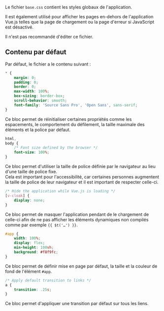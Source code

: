 Le fichier `base.css` contient les styles globaux de l'application.

Il est également utilisé pour afficher les pages en-dehors de l'application Vue.js telles que la page de chargement ou la page d'erreur si JavaScript est désactivé.

<doc-alert type="warning">
Il n'est pas recommandé d'éditer ce fichier.
</doc-alert>

## Contenu par défaut

Par défaut, le fichier a le contenu suivant :

```css
* {
	margin: 0;
	padding: 0;
	border: 0;
	max-width: 100%;
	box-sizing: border-box;
	scroll-behavior: smooth;
	font-family: 'Source Sans Pro', 'Open Sans', sans-serif;
}
```

Ce bloc permet de réinitialiser certaines propriétés comme les espacements, le comportement du défilement, la taille maximale des éléments et la police par défaut.

```css
html,
body {
	/* Font size defined by the browser */
	font-size: 100%;
}
```

Ce bloc permet d'utiliser la taille de police définie par le navigateur au lieu d'une taille de police fixe.<br>
Cela est important pour l'accessibilité, car certaines personnes augmentent la taille de police de leur navigateur et il est important de respecter celle-ci.

```css
/* Hide the application while Vue.js is loading */
[v-cloak] {
	display: none;
}
```

Ce bloc permet de masquer l'application pendant de le chargement de celle-ci afin de ne pas afficher les éléments dynamiques non compilés comme par exemple `{{ $t('…') }}`.

```css
#app {
	width: 100%;
	display: flex;
	min-height: 100vh;
	background: #f8f9fc;
}
```

Ce bloc permet de définir mise en page par défaut, la taille et la couleur de fond de l'élément `#app`.

```css
/* Apply default transition to links */
a {
	transition: .25s;
}
```

Ce bloc permet d'appliquer une transition par défaut sur tous les liens.
